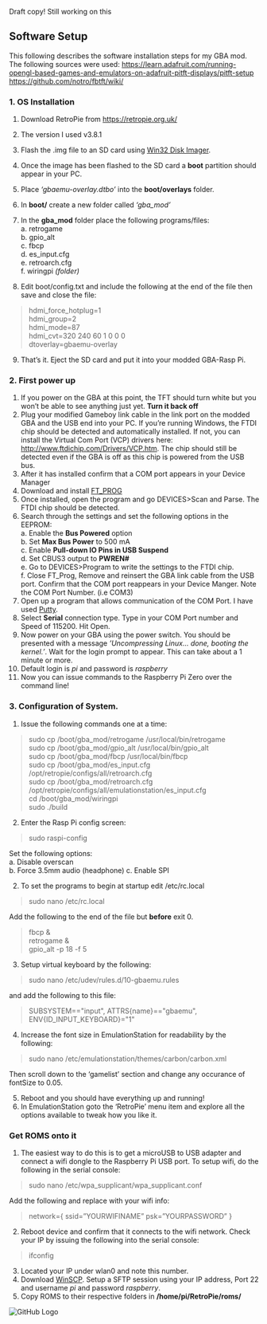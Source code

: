 Draft copy! Still working on this

## Software Setup
This following describes the software installation steps for my GBA mod.
The following sources were used:
https://learn.adafruit.com/running-opengl-based-games-and-emulators-on-adafruit-pitft-displays/pitft-setup
https://github.com/notro/fbtft/wiki/
### 1. OS Installation
1.	Download RetroPie from https://retropie.org.uk/
2.	The version I used v3.8.1
3.	Flash the .img file to an SD card using [Win32 Disk Imager](https://sourceforge.net/projects/win32diskimager/).
4.	Once the image has been flashed to the SD card a **boot** partition should appear in your PC.
5.	Place *‘gbaemu-overlay.dtbo’* into the **boot/overlays** folder.
6.	In **boot/** create a new folder called *‘gba_mod’*
7.	In the **gba_mod** folder place the following programs/files:  
a.  retrogame  
b.  gpio_alt  
c.  fbcp  
d.  es_input.cfg  
e.  retroarch.cfg  
f.  wiringpi *(folder)*  

8.	Edit boot/config.txt and include the following at the end of the file then save and close the file:
> hdmi_force_hotplug=1  
> hdmi_group=2  
> hdmi_mode=87  
> hdmi_cvt=320 240 60 1 0 0 0  
> dtoverlay=gbaemu-overlay

9.	That’s it. Eject the SD card and put it into your modded GBA-Rasp Pi.  

### 2. First power up
1.	If you power on the GBA at this point, the TFT should turn white but you won’t be able to see anything just yet. **Turn it back off**
2.	Plug your modified Gameboy link cable in the link port on the modded GBA and the USB end into your PC. If you’re running Windows, the FTDI chip should be detected and automatically installed. If not, you can install the Virtual Com Port (VCP) drivers here: http://www.ftdichip.com/Drivers/VCP.htm. The chip should still be detected even if the GBA is off as this chip is powered from the USB bus.
3.	After it has installed confirm that a COM port appears in your Device Manager
4.	Download and install [FT_PROG](http://www.ftdichip.com/Support/Utilities.htm#FT_PROG)
5.	Once installed, open the program and go DEVICES>Scan and Parse. The FTDI chip should be detected.
6.	Search through the settings and set the following options in the EEPROM:  
a.	Enable the **Bus Powered** option  
b.	Set **Max Bus Power** to 500 mA  
c.	Enable **Pull-down IO Pins in USB Suspend**  
d.	Set CBUS3 output to **PWREN#**  
e.	Go to DEVICES>Program to write the settings to the FTDI chip.  
f.	Close FT_Prog, Remove and reinsert the GBA link cable from the USB port. Confirm that the COM port reappears in your Device Manger. Note the COM Port Number. (i.e COM3)
7.	Open up a program that allows communication of the COM Port. I have used [Putty](http://www.chiark.greenend.org.uk/~sgtatham/putty/).
8.	Select **Serial** connection type. Type in your COM Port number and Speed of 115200. Hit Open.
9.	Now power on your GBA using the power switch. You should be presented with a message *’Uncompressing Linux… done, booting the kernel.’*. Wait for the login prompt to appear. This can take about a 1 minute or more.
10.	Default login is *pi* and password is *raspberry*
11.	Now you can issue commands to the Raspberry Pi Zero over the command line!

### 3. Configuration of System.
1.	Issue the following commands one at a time:
> sudo cp /boot/gba_mod/retrogame /usr/local/bin/retrogame  
> sudo cp /boot/gba_mod/gpio_alt /usr/local/bin/gpio_alt  
> sudo cp /boot/gba_mod/fbcp /usr/local/bin/fbcp  
> sudo cp /boot/gba_mod/es_input.cfg /opt/retropie/configs/all/retroarch.cfg  
> sudo cp /boot/gba_mod/retroarch.cfg /opt/retropie/configs/all/emulationstation/es_input.cfg  
> cd /boot/gba_mod/wiringpi  
> sudo ./build  

2. Enter the Rasp Pi config screen:
>sudo raspi-config

Set the following options:  
a. Disable overscan  
b. Force 3.5mm audio (headphone)
c. Enable SPI  

2.	To set the programs to begin at startup edit /etc/rc.local
> sudo nano /etc/rc.local

Add the following to the end of the file but **before** exit 0.
> fbcp &  
> retrogame &  
> gpio_alt -p 18 -f 5

3.	Setup virtual keyboard by the following:
> sudo nano /etc/udev/rules.d/10-gbaemu.rules

and add the following to this file:

> SUBSYSTEM=="input", ATTRS{name}=="gbaemu", ENV{ID_INPUT_KEYBOARD}="1"

4.	Increase the font size in EmulationStation for readability by the following:

> sudo nano /etc/emulationstation/themes/carbon/carbon.xml

Then scroll down to the ‘gamelist’ section and change any occurance of fontSize to 0.05.

5.	Reboot and you should have everything up and running!
6.	In EmulationStation goto the ‘RetroPie’ menu item and explore all the options available to tweak how you like it.

### Get ROMS onto it
1.	The easiest way to do this is to  get a microUSB to USB adapter and connect a wifi dongle to the Raspberry Pi USB port. To setup wifi, do the following in the serial console:

> sudo nano /etc/wpa_supplicant/wpa_supplicant.conf

Add the following and replace with your wifi info:

>network={
>	ssid=”YOURWIFINAME”
> 	psk=”YOURPASSWORD”
>}

2.	Reboot device and confirm that it connects to the wifi network. Check your IP by issuing the following into the serial console:

> ifconfig

3.	Located your IP under wlan0 and note this number.
4.	Download [WinSCP](https://winscp.net/eng/download.php). Setup a SFTP session using your IP address, Port 22 and username *pi* and password *raspberry*.
5.	Copy ROMS to their respective folders in **/home/pi/RetroPie/roms/**




![GitHub Logo](/images/logo.png)

